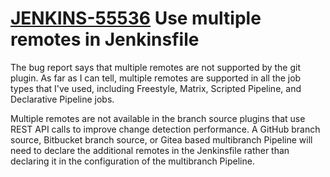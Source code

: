 # [JENKINS-55536](https://issues.jenkins-ci.org/browse/JENKINS-55536) Use multiple remotes in Jenkinsfile

The bug report says that multiple remotes are not supported by the git
plugin.  As far as I can tell, multiple remotes are supported in all the
job types that I've used, including Freestyle, Matrix, Scripted Pipeline,
and Declarative Pipeline jobs.

Multiple remotes are not available in the branch source plugins that use
REST API calls to improve change detection performance.  A GitHub branch
source, Bitbucket branch source, or Gitea based multibranch Pipeline
will need to declare the additional remotes in the Jenkinsfile rather
than declaring it in the configuration of the multibranch Pipeline.
